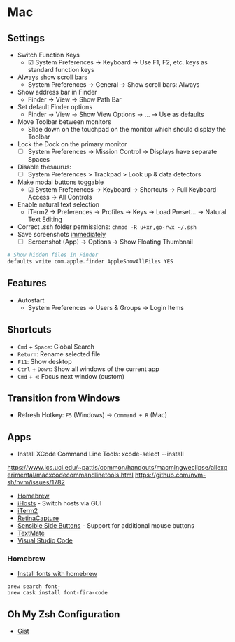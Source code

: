 # Mac

## Settings

- Switch Function Keys
  - ☑ System Preferences → Keyboard → Use F1, F2, etc. keys as standard function keys
- Always show scroll bars
  - System Preferences → General → Show scroll bars: Always
- Show address bar in Finder
  - Finder → View → Show Path Bar
- Set default Finder options
  - Finder → View → Show View Options → ... → Use as defaults
- Move Toolbar between monitors
  - Slide down on the touchpad on the monitor which should display the Toolbar
- Lock the Dock on the primary monitor
  - ☐ System Preferences → Mission Control → Displays have separate Spaces
- Disable thesaurus:
  - ☐ System Preferences > Trackpad > Look up & data detectors
- Make modal buttons toggable
  - ☑ System Preferences → Keyboard → Shortcuts → Full Keyboard Access → All Controls
- Enable natural text selection
  - iTerm2 → Preferences → Profiles → Keys → Load Preset... → Natural Text Editing
- Correct .ssh folder permissions: `chmod -R u+xr,go-rwx ~/.ssh`
- Save screenshots [immediately](https://osxdaily.com/2019/08/02/disable-screenshot-thumbnail-preview-mac/)
  - ☐ Screenshot (App) → Options → Show Floating Thumbnail

```bash
# Show hidden files in Finder
defaults write com.apple.finder AppleShowAllFiles YES
```

## Features

- Autostart
  - System Preferences → Users & Groups → Login Items

## Shortcuts

- `Cmd` + `Space`: Global Search
- `Return`: Rename selected file
- `F11`: Show desktop
- `Ctrl` + `Down`: Show all windows of the current app
- `Cmd` + `<`: Focus next window (custom)

## Transition from Windows

- Refresh Hotkey: `F5` (Windows) → `Command + R` (Mac)

## Apps

-  Install XCode Command Line Tools: xcode-select --install

https://www.ics.uci.edu/~pattis/common/handouts/macmingweclipse/allexperimental/macxcodecommandlinetools.html
https://github.com/nvm-sh/nvm/issues/1782

- [Homebrew](https://brew.sh/)
- [iHosts](https://apps.apple.com/us/app/ihosts-etc-hosts-editor/id1102004240) - Switch hosts via GUI
- [iTerm2](https://www.iterm2.com/downloads.html)
- [RetinaCapture](https://www.retinacapture.com/)
- [Sensible Side Buttons](https://sensible-side-buttons.archagon.net/) - Support for additional mouse buttons
- [TextMate](https://macromates.com/)
- [Visual Studio Code](https://code.visualstudio.com/Download)

### Homebrew

- [Install fonts with homebrew](https://changelog.com/posts/you-can-install-fonts-with-homebrew)

```
brew search font-
brew cask install font-fira-code
```

## Oh My Zsh Configuration

- [Gist](https://gist.github.com/kevin-smets/8568070)
